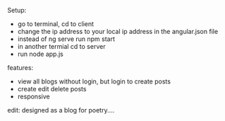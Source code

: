 Setup:
* go to terminal, cd to client
* change the ip address to your local ip address in the angular.json file
* instead of ng serve run npm start
* in another termial cd to server
* run node app.js

features:
* view all blogs without login, but login to create posts
* create edit delete posts
* responsive

edit: designed as a blog for poetry....
